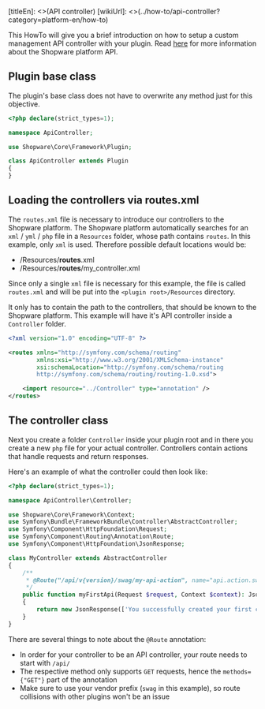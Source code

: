 [titleEn]: <>(API controller)
[wikiUrl]: <>(../how-to/api-controller?category=platform-en/how-to)

This HowTo will give you a brief introduction on how to setup a custom management API controller with your plugin.
Read [here](../../070-api.md) for more information about the Shopware platform API.

## Plugin base class

The plugin's base class does not have to overwrite any method just for this objective.

```php
<?php declare(strict_types=1);

namespace ApiController;

use Shopware\Core\Framework\Plugin;

class ApiController extends Plugin
{
}
```

## Loading the controllers via routes.xml

The `routes.xml` file is necessary to introduce our controllers to the Shopware platform.
The Shopware platform automatically searches for an `xml` / `yml` / `php` file in a `Resources` folder, whose path contains `routes`.
In this example, only `xml` is used.
Therefore possible default locations would be:
- <plugin-root>/Resources/**routes**.xml
- <plugin-root>/Resources/**routes**/my_controller.xml

Since only a single `xml` file is necessary for this example, the file is called `routes.xml` and will be put
into the `<plugin root>/Resources` directory.

It only has to contain the path to the controllers, that should be known to the Shopware platform.
This example will have it's API controller inside a `Controller` folder.

```xml
<?xml version="1.0" encoding="UTF-8" ?>

<routes xmlns="http://symfony.com/schema/routing"
        xmlns:xsi="http://www.w3.org/2001/XMLSchema-instance"
        xsi:schemaLocation="http://symfony.com/schema/routing
        http://symfony.com/schema/routing/routing-1.0.xsd">

    <import resource="../Controller" type="annotation" />
</routes>
```

## The controller class

Next you create a folder `Controller` inside your plugin root and in there you create a new `php` file for your actual controller.
Controllers contain actions that handle requests and return responses.

Here's an example of what the controller could then look like:
```php
<?php declare(strict_types=1);

namespace ApiController\Controller;

use Shopware\Core\Framework\Context;
use Symfony\Bundle\FrameworkBundle\Controller\AbstractController;
use Symfony\Component\HttpFoundation\Request;
use Symfony\Component\Routing\Annotation\Route;
use Symfony\Component\HttpFoundation\JsonResponse;

class MyController extends AbstractController
{
    /**
     * @Route("/api/v{version}/swag/my-api-action", name="api.action.swag.my-api-action", methods={"GET"})
     */
    public function myFirstApi(Request $request, Context $context): JsonResponse
    {
        return new JsonResponse(['You successfully created your first controller route']);
    }
}
```

There are several things to note about the `@Route` annotation:
- In order for your controller to be an API controller, your route needs to start with `/api/`
- The respective method only supports `GET` requests, hence the `methods={"GET"}` part of the annotation
- Make sure to use your vendor prefix (`swag` in this example), so route collisions with other plugins won't be an issue